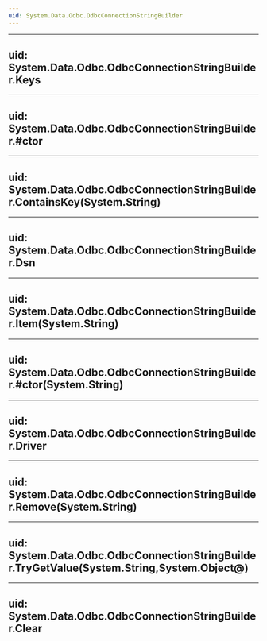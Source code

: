 ```yaml
---
uid: System.Data.Odbc.OdbcConnectionStringBuilder
---
```


---
uid: System.Data.Odbc.OdbcConnectionStringBuilder.Keys
---

---
uid: System.Data.Odbc.OdbcConnectionStringBuilder.#ctor
---

---
uid: System.Data.Odbc.OdbcConnectionStringBuilder.ContainsKey(System.String)
---

---
uid: System.Data.Odbc.OdbcConnectionStringBuilder.Dsn
---

---
uid: System.Data.Odbc.OdbcConnectionStringBuilder.Item(System.String)
---

---
uid: System.Data.Odbc.OdbcConnectionStringBuilder.#ctor(System.String)
---

---
uid: System.Data.Odbc.OdbcConnectionStringBuilder.Driver
---

---
uid: System.Data.Odbc.OdbcConnectionStringBuilder.Remove(System.String)
---

---
uid: System.Data.Odbc.OdbcConnectionStringBuilder.TryGetValue(System.String,System.Object@)
---

---
uid: System.Data.Odbc.OdbcConnectionStringBuilder.Clear
---
